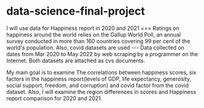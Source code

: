 # data-science-final-project
I will use data for Happiness report in 2020 and 2021 === Ratings on happiness around the world relies on the Gallup World Poll, an annual survey conducted in more than 160 countries covering 99 per cent of the world's population. Also, covid datasets are used --- Data collected on dates from Mar 2020 to May 2022 by web scraping by a programmer on the Internet. Both datasets are attached as cvs documents. 

My main goal is to examine The correlations between happiness scores, six factors in the happiness report(levels of GDP, life expectancy, generosity, social support, freedom, and corruption) and covid factor from the covid dataset. Also, I will examine the region differences in scores and Happiness report comparison for 2020 and 2021.



